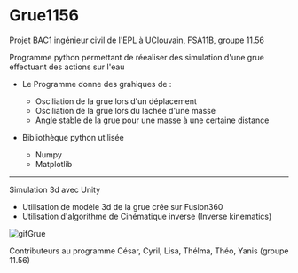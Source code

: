 # Grue1156
Projet BAC1 ingénieur civil de l'EPL à UClouvain, FSA11B, groupe 11.56

Programme python permettant de réealiser des simulation d'une grue effectuant des actions sur l'eau
  * Le Programme donne des grahiques de :
    * Osciliation de la grue lors d'un déplacement
    * Osciliation de la grue lors du lachée d'une masse
    * Angle stable de la grue pour une masse à une certaine distance 
   
* Bibliothèque python utilisée
  * Numpy
  * Matplotlib 

----------------------------------------------------------------------
Simulation 3d avec Unity
 * Utilisation de modèle 3d de la grue crée sur Fusion360
 * Utilisation d'algorithme de Cinématique inverse (Inverse kinematics)


![gifGrue](https://github.com/I-Yaan/Grue1156/assets/88375084/1339f148-139c-4297-81a7-14c6b47588ec)

   
Contributeurs au programme César, Cyril, Lisa, Thélma, Théo, Yanis (groupe 11.56)
